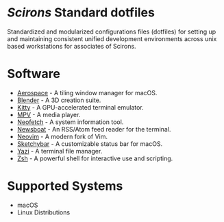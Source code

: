 # *Scirons* Standard dotfiles

Standardized and modularized configurations files (dotfiles) for setting up and maintaining consistent unified development environments across unix based workstations for associates of Scirons.

# Software

- [Aerospace](https://github.com/nikitabobko/AeroSpace) - A tiling window manager for macOS.
- [Blender](https://github.com/blender/blender) - A 3D creation suite.
- [Kitty](https://github.com/kovidgoyal/kitty) - A GPU-accelerated terminal emulator.
- [MPV](https://github.com/mpv-player/mpv) - A media player.
- [Neofetch](https://github.com/dylanaraps/neofetch) - A system information tool.
- [Newsboat](https://github.com/newsboat/newsboat) - An RSS/Atom feed reader for the terminal.
- [Neovim](https://github.com/neovim/neovim) - A modern fork of Vim.
- [Sketchybar](https://github.com/FelixKratz/SketchyBar) - A customizable status bar for macOS.
- [Yazi](https://github.com/sxyazi/yazi) - A terminal file manager.
- [Zsh](https://github.com/zsh-users/zsh) - A powerful shell for interactive use and scripting.

# Supported Systems

- macOS
- Linux Distributions
